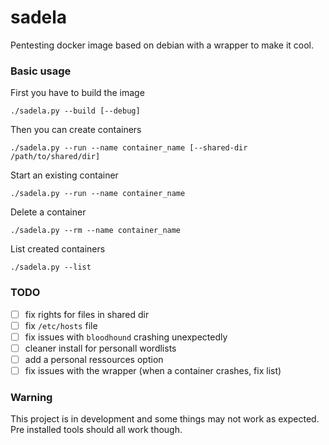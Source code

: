 # sadela
Pentesting docker image based on debian with a wrapper to make it cool.

### Basic usage
First you have to build the image 

    ./sadela.py --build [--debug]

Then you can create containers 

    ./sadela.py --run --name container_name [--shared-dir /path/to/shared/dir]

Start an existing container 

    ./sadela.py --run --name container_name

Delete a container 

    ./sadela.py --rm --name container_name

List created containers

    ./sadela.py --list

### TODO

- [ ] fix rights for files in shared dir
- [ ] fix `/etc/hosts` file
- [ ] fix issues with `bloodhound` crashing unexpectedly
- [ ] cleaner install for personall wordlists
- [ ] add a personal ressources option
- [ ] fix issues with the wrapper (when a container crashes, fix list)

### Warning
This project is in development and some things may not work as expected. Pre installed tools should all work though.